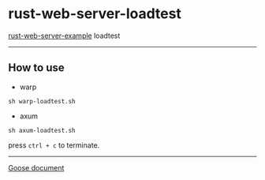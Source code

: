 # rust-web-server-loadtest
[rust-web-server-example](https://github.com/SimonOsaka/rust-web-server-example) loadtest

---

## How to use
- warp
```shell
sh warp-loadtest.sh
```
- axum
```shell
sh axum-loadtest.sh
```

press `ctrl + c` to terminate.

---

[Goose document](https://book.goose.rs/)
